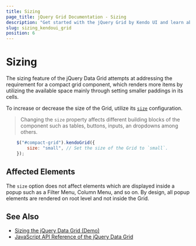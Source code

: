 ```yaml
---
title: Sizing
page_title: jQuery Grid Documentation - Sizing
description: "Get started with the jQuery Grid by Kendo UI and learn about its sizing options."
slug: sizing_kendoui_grid
position: 6
---
```


# Sizing

The sizing feature of the jQuery Data Grid attempts at addressing the requirement for a compact grid component, which renders more items by utilizing the available space mainly through setting smaller paddings in its cells.

To increase or decrease the size of the Grid, utilize its [`size`](/api/javascript/ui/grid/configuration/size) configuration.

> Changing the `size` property affects different building blocks of the component such as tables, buttons, inputs, an dropdowns among others.

```javascript
    $("#compact-grid").kendoGrid({
        size: "small", // Set the size of the Grid to `small`.
    });
```

## Affected Elements

The `size` option does not affect elements which are displayed inside a popup such as a Filter Menu, Column Menu, and so on. By design, all popup elements are rendered on root level and not inside the Grid.

## See Also

* [Sizing the jQuery Data Grid (Demo)](https://demos.telerik.com/kendo-ui/grid/sizing)
* [JavaScript API Reference of the jQuery Data Grid](/api/javascript/ui/grid)
